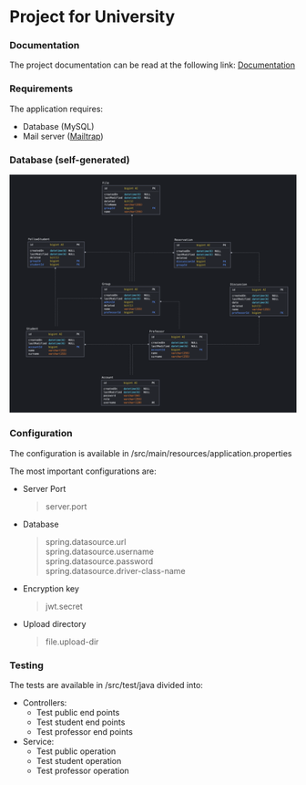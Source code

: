 # Project for University

### Documentation

The project documentation can be read at the following link: [Documentation](https://app.swaggerhub.com/apis/mmedici/University/1.0.0)

### Requirements

The application requires:
* Database (MySQL)
* Mail server ([Mailtrap](https://mailtrap.io))

### Database (self-generated)

![ER Database Diagram](./db_img.png)

### Configuration

The configuration is available in /src/main/resources/application.properties

The most important configurations are:
* Server Port
  >   server.port
* Database
  >   spring.datasource.url \
  spring.datasource.username \
  spring.datasource.password \
  spring.datasource.driver-class-name
* Encryption key
  >   jwt.secret
* Upload directory
  >   file.upload-dir

### Testing

The tests are available in /src/test/java divided into:

* Controllers:
    * Test public end points
    * Test student end points
    * Test professor end points
* Service:
    * Test public operation
    * Test student operation
    * Test professor operation